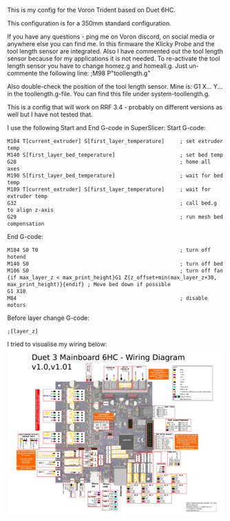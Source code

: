 This is my config for the Voron Trident based on Duet 6HC. 

This configuration is for a 350mm standard configuration.

If you have any questions - ping me on Voron discord, on social media or anywhere else you can find me. In this firmware the Klicky Probe and the tool length sensor are integrated.
Also I have commented out the tool length sensor because for my applications it is not needed. To re-activate the tool length sensor you have to change homez.g and homeall.g. Just un-commente the following line:
;M98 P"toollength.g"

Also double-check the position of the tool length sensor. Mine is:
G1 X... Y...
in the toollength.g-file. You can find this file under system-toollength.g.

This is a config that will work on RRF 3.4 - probably on different versions as well but I have not tested that.

I use the following Start and End G-code in SuperSlicer:
Start G-code:
```
M104 T[current_extruder] S[first_layer_temperature]     ; set extruder temp
M140 S[first_layer_bed_temperature]                     ; set bed temp
G28                                                     ; home all axes
M190 S[first_layer_bed_temperature]                     ; wait for bed temp
M109 T[current_extruder] S[first_layer_temperature]     ; wait for extruder temp
G32                                                     ; call bed.g to align z-axis
G29                                                     ; run mesh bed compensation
```
End G-code:
```
M104 S0 T0                                              ; turn off hotend
M140 S0                                                 ; turn off bed
M106 S0                                                 ; turn off fan
{if max_layer_z < max_print_height}G1 Z{z_offset+min(max_layer_z+30, max_print_height)}{endif} ; Move bed down if possible
G1 X10
M84                                                     ; disable motors
```
Before layer change G-code:
```
;[layer_z]
```

I tried to visualise my wiring below:
![](./Pictures/Wiring.png)

